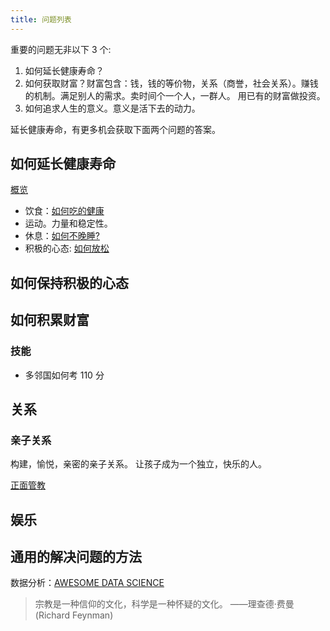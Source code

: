 ```yaml
---
title: 问题列表
---
```


重要的问题无非以下 3 个: 
1. 如何延长健康寿命？
2. 如何获取财富？财富包含：钱，钱的等价物，关系（商誉，社会关系）。赚钱的机制。满足别人的需求。卖时间个一个人，一群人。 用已有的财富做投资。
3. 如何追求人生的意义。意义是活下去的动力。

延长健康寿命，有更多机会获取下面两个问题的答案。

## 如何延长健康寿命
[概览](../tech/health/overview/readme.md)

* 饮食：[如何吃的健康](../tech/health/food/readme.md)
* 运动。力量和稳定性。
* 休息：[如何不晚睡?](../tech/health/sleep/avoid-staying-up.md)
* 积极的心态: [如何放松](../tech/psychology/terms/relax.md)

## 如何保持积极的心态


## 如何积累财富

### 技能
* 多邻国如何考 110 分

## 关系
### 亲子关系
构建，愉悦，亲密的亲子关系。
让孩子成为一个独立，快乐的人。

[正面管教](../product/book/edcation/positive-discipine.md)

## 娱乐

## 通用的解决问题的方法
数据分析：[AWESOME DATA SCIENCE](https://github.com/academic/awesome-datascience)

> 宗教是一种信仰的文化，科学是一种怀疑的文化。
> ——理查德·费曼(Richard Feynman)